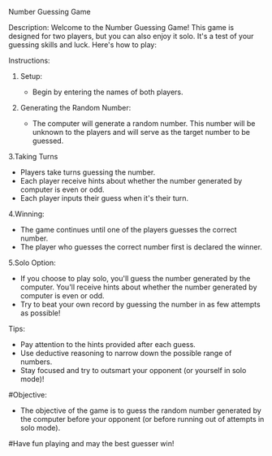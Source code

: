 Number Guessing Game

Description:
Welcome to the Number Guessing Game! This game is designed for two players, but you can also enjoy it solo. It's a test of your guessing skills and luck. Here's how to play:

Instructions:

1. Setup:
   - Begin by entering the names of both players. 

2. Generating the Random Number:
   - The computer will generate a random number. This number will be unknown to the players and will serve as the target number to be guessed.

3.Taking Turns
   - Players take turns guessing the number.
   - Each player receive hints about whether the number generated by computer is even or odd.
   - Each player inputs their guess when it's their turn.

4.Winning:
   - The game continues until one of the players guesses the correct number.
   - The player who guesses the correct number first is declared the winner.

5.Solo Option:
   - If you choose to play solo, you'll guess the number generated by the computer. You'll receive hints about whether the number generated by computer is even or odd.
   - Try to beat your own record by guessing the number in as few attempts as possible!

Tips:
- Pay attention to the hints provided after each guess.
- Use deductive reasoning to narrow down the possible range of numbers.
- Stay focused and try to outsmart your opponent (or yourself in solo mode)!

#Objective:
- The objective of the game is to guess the random number generated by the computer before your opponent (or before running out of attempts in solo mode).

#Have fun playing and may the best guesser win!

